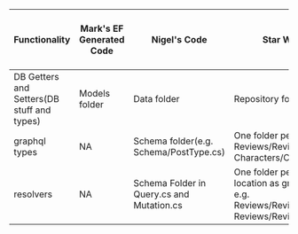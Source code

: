 | Functionality | Mark's EF Generated Code | Nigel's Code | Star Wars Code | graphql-code-generator Java/C# Code |
| ------------- | ------------- | ----- | ----- | ----- |
| DB Getters and Setters(DB stuff and types) | Models folder | Data folder | Repository folder |  ?? |
| graphql types | NA | Schema folder(e.g. Schema/PostType.cs) | One folder per type (e.g. Reviews/Review.cs, Characters/Character.cs) | ?? |
| resolvers | NA | Schema Folder in Query.cs and Mutation.cs | One folder per type (same location as graphql types, e.g. Reviews/ReviewQueries.cs, Reviews/ReviewMutations.cs) | ?? |
